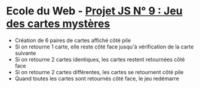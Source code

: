 # Ecole du Web - [Projet JS N° 9 : Jeu des cartes mystères](https://www.ecole-du-web.net/)
* Création de 6 paires de cartes affiché côté pile
* Si on retourne 1 carte, elle reste côté face jusqu'à vérification de la carte suivante
* Si on retourne 2 cartes identiques, les cartes restent retournées côté face
* Si on retourne 2 cartes différentes, les cartes se retournent côté pile
* Quand toutes les cartes sont retournés côté face, le jeu redémarre
